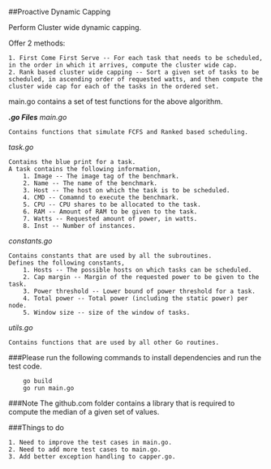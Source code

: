 ##Proactive Dynamic Capping

Perform Cluster wide dynamic capping.

Offer 2 methods:

	1. First Come First Serve -- For each task that needs to be scheduled, in the order in which it arrives, compute the cluster wide cap.
	2. Rank based cluster wide capping -- Sort a given set of tasks to be scheduled, in ascending order of requested watts, and then compute the cluster wide cap for each of the tasks in the ordered set.

main.go contains a set of test functions for the above algorithm.

***.go Files***
*main.go*
```
Contains functions that simulate FCFS and Ranked based scheduling.
```

*task.go*
```
Contains the blue print for a task.
A task contains the following information,
	1. Image -- The image tag of the benchmark.
	2. Name -- The name of the benchmark.
	3. Host -- The host on which the task is to be scheduled.
	4. CMD -- Comamnd to execute the benchmark.
	5. CPU -- CPU shares to be allocated to the task.
	6. RAM -- Amount of RAM to be given to the task.
	7. Watts -- Requested amount of power, in watts.
	8. Inst -- Number of instances.
```

*constants.go*
```
Contains constants that are used by all the subroutines.
Defines the following constants,
	1. Hosts -- The possible hosts on which tasks can be scheduled.
	2. Cap margin -- Margin of the requested power to be given to the task.
	3. Power threshold -- Lower bound of power threshold for a task.
	4. Total power -- Total power (including the static power) per node.
	5. Window size -- size of the window of tasks.
```

*utils.go*
```
Contains functions that are used by all other Go routines.
```

###Please run the following commands to install dependencies and run the test code.
```
	go build
	go run main.go
```

###Note
	The github.com folder contains a library that is required to compute the median of a given set of values.

###Things to do

	1. Need to improve the test cases in main.go.
	2. Need to add more test cases to main.go.
	3. Add better exception handling to capper.go. 
